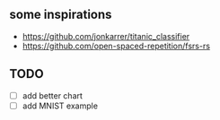 ## some inspirations

- https://github.com/jonkarrer/titanic_classifier
- https://github.com/open-spaced-repetition/fsrs-rs

## TODO

- [ ] add better chart
- [ ] add MNIST example 
